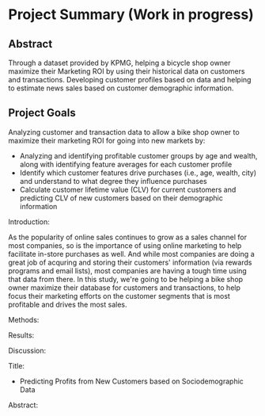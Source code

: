# Project Summary (Work in progress)
## Abstract

Through a dataset provided by KPMG, helping a bicycle shop owner maximize their Marketing ROI by using their historical data on customers and transactions. Developing customer profiles based on data and helping to estimate news sales based on customer demographic information.


## Project Goals
Analyzing customer and transaction data to allow a bike shop owner to maximize their marketing ROI for going into new markets by:
- Analyzing and identifying profitable customer groups by age and wealth, along with identifying feature averages for each customer profile
- Identify which customer features drive purchases (i.e., age, wealth, city) and understand to what degree they influence purchases
- Calculate customer lifetime value (CLV) for current customers and predicting CLV of new customers based on their demographic information


Introduction:

  As the popularity of online sales continues to grow as a sales channel for most companies, so is the importance of using online marketing to help facilitate in-store purchases as well. And while most companies are doing a great job of acquring and storing their customers' information (via rewards programs and email lists), most companies are having a tough time using that data from there. 
  In this study, we're going to be helping a bike shop owner maximize their database for customers and transactions, to help focus their marketing efforts on the customer segments that is most profitable and drives the most sales.

Methods:

Results:

Discussion:

Title:

- Predicting Profits from New Customers based on Sociodemographic Data

Abstract:
